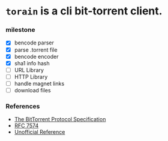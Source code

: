 # `torain` is a cli bit-torrent client.

### milestone

- [x] bencode parser
- [x] parse .torrent file
- [x] bencode encoder
- [x] sha1 info hash
- [ ] URL Library
- [ ] HTTP Library
- [ ] handle magnet links
- [ ] download files

### References

- [The BitTorrent Protocol Specification](https://www.bittorrent.org/beps/bep_0003.html)
- [RFC 7574](https://www.rfc-editor.org/rfc/rfc7574.txt)
- [Unofficial Reference](https://wiki.theory.org/BitTorrentSpecification)
